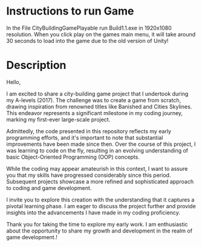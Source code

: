<h1>Instructions to run Game</h1>
<p>In the File CityBuildingGamePlayable run Build1.1.exe in 1920x1080 resolution. When you click play on the games main menu, it will take around 30 seconds to load into the game due to the old version of Unity!</p>

<h1>Description</h1>
<p>Hello,

I am excited to share a city-building game project that I undertook during my A-levels (2017). The challenge was to create a game from scratch, drawing inspiration from renowned titles like Banished and Cities Skylines. This endeavor represents a significant milestone in my coding journey, marking my first-ever large-scale project.

Admittedly, the code presented in this repository reflects my early programming efforts, and it's important to note that substantial improvements have been made since then. Over the course of this project, I was learning to code on the fly, resulting in an evolving understanding of basic Object-Oriented Programming (OOP) concepts.

While the coding may appear amateurish in this context, I want to assure you that my skills have progressed considerably since this period. Subsequent projects showcase a more refined and sophisticated approach to coding and game development.

I invite you to explore this creation with the understanding that it captures a pivotal learning phase. I am eager to discuss the project further and provide insights into the advancements I have made in my coding proficiency.

Thank you for taking the time to explore my early work. I am enthusiastic about the opportunity to share my growth and development in the realm of game development.!</p>
